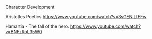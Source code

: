 Character Development

Aristotles Poetics
https://www.youtube.com/watch?v=3sGENILfFFw


Hamartia - The fall of the hero.
https://www.youtube.com/watch?v=BNFzRoL35W0